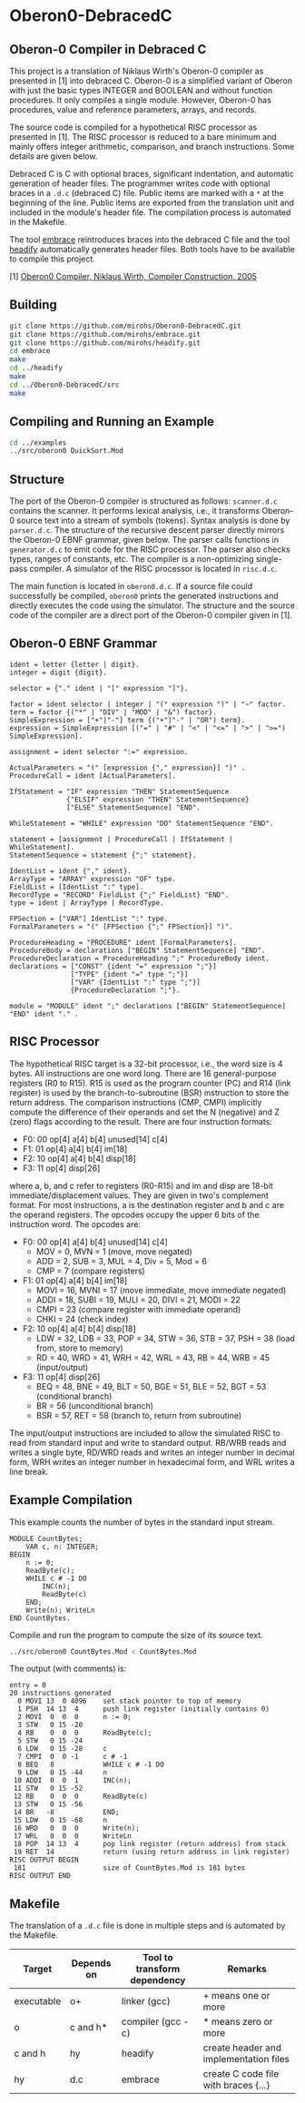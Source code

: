# Oberon0-DebracedC

## Oberon-0 Compiler in Debraced C

This project is a translation of Niklaus Wirth's Oberon-0 compiler as presented in [1] into debraced C. Oberon-0 is a simplified variant of Oberon with just the basic types INTEGER and BOOLEAN and without function procedures. It only compiles a single module. However, Oberon-0 has procedures, value and reference parameters, arrays, and records.

The source code is compiled for a hypothetical RISC processor as presented in [1]. The RISC processor is reduced to a bare minimum and mainly offers integer arithmetic, comparison, and branch instructions. Some details are given below.

Debraced C is C with optional braces, significant indentation, and automatic generation of header files. The programmer writes code with optional braces in a `.d.c` (debraced C) file. Public items are marked with a `*` at the beginning of the line. Public items are exported from the translation unit and included in the module's header file. The compilation process is automated in the Makefile.

The tool [embrace](https://github.com/mirohs/embrace) reintroduces braces into the debraced C file and the tool [headify](https://github.com/mirohs/headify) automatically generates header files. Both tools have to be available to compile this project.

[1] [Oberon0 Compiler, Niklaus Wirth, Compiler Construction, 2005](https://people.inf.ethz.ch/wirth/CompilerConstruction/)

## Building

```sh
git clone https://github.com/mirohs/Oberon0-DebracedC.git
git clone https://github.com/mirohs/embrace.git
git clone https://github.com/mirohs/headify.git
cd embrace
make
cd ../headify
make
cd ../Oberon0-DebracedC/src
make
```

## Compiling and Running an Example

```sh
cd ../examples
../src/oberon0 QuickSort.Mod
```

## Structure

The port of the Oberon-0 compiler is structured as follows: `scanner.d.c` contains the scanner. It performs lexical analysis, i.e., it transforms Oberon-0 source text into a stream of symbols (tokens). Syntax analysis is done by `parser.d.c`. The structure of the recursive descent parser directly mirrors the Oberon-0 EBNF grammar, given below. The parser calls functions in `generator.d.c` to emit code for the RISC processor. The parser also checks types, ranges of constants, etc. The compiler is a non-optimizing single-pass compiler. A simulator of the RISC processor is located in `risc.d.c`. 

The main function is located in `oberon0.d.c`. If a source file could successfully be compiled, `oberon0` prints the generated instructions and directly executes the code using the simulator. The structure and the source code of the compiler are a direct port of the Oberon-0 compiler given in [1].

## Oberon-0 EBNF Grammar

```ebnf
ident = letter {letter | digit}.
integer = digit {digit}.

selector = {"." ident | "[" expression "]"}.

factor = ident selector | integer | "(" expression ")" | "~" factor.
term = factor {("*" | "DIV" | "MOD" | "&") factor}.
SimpleExpression = ["+"|"-"] term {("+"|"-" | "OR") term}.
expression = SimpleExpression [("=" | "#" | "<" | "<=" | ">" | ">=") SimpleExpression].

assignment = ident selector ":=" expression.

ActualParameters = "(" [expression {"," expression}] ")" .
ProcedureCall = ident [ActualParameters].

IfStatement = "IF" expression "THEN" StatementSequence
              {"ELSIF" expression "THEN" StatementSequence}
              ["ELSE" StatementSequence] "END".

WhileStatement = "WHILE" expression "DO" StatementSequence "END".

statement = [assignment | ProcedureCall | IfStatement | WhileStatement].
StatementSequence = statement {";" statement}.

IdentList = ident {"," ident}.
ArrayType = "ARRAY" expression "OF" type.
FieldList = [IdentList ":" type].
RecordType = "RECORD" FieldList {";" FieldList} "END".
type = ident | ArrayType | RecordType.

FPSection = ["VAR"] IdentList ":" type.
FormalParameters = "(" [FPSection {";" FPSection}] ")".

ProcedureHeading = "PROCEDURE" ident [FormalParameters].
ProcedureBody = declarations ["BEGIN" StatementSequence] "END".
ProcedureDeclaration = ProcedureHeading ";" ProcedureBody ident.
declarations = ["CONST" {ident "=" expression ";"}]
               ["TYPE" {ident "=" type ";"}]
               ["VAR" {IdentList ":" type ";"}]
               {ProcedureDeclaration ";"}.

module = "MODULE" ident ";" declarations ["BEGIN" StatementSequence] "END" ident "." .
```

## RISC Processor

The hypothetical RISC target is a 32-bit processor, i.e., the word size is 4 bytes. All instructions are one word long. There are 16 general-purpose registers (R0 to R15). R15 is used as the program counter (PC) and R14 (link register) is used by the branch-to-subroutine (BSR) instruction to store the return address. The comparison instructions (CMP, CMPI) implicitly compute the difference of their operands and set the N (negative) and Z (zero) flags according to the result. There are four instruction formats:

* F0: 00 op[4] a[4] b[4] unused[14] c[4] 
* F1: 01 op[4] a[4] b[4] im[18] 
* F2: 10 op[4] a[4] b[4] disp[18] 
* F3: 11 op[4] disp[26] 

where a, b, and c refer to registers (R0-R15) and im and disp are 18-bit
immediate/displacement values. They are given in two's complement format. For most instructions, a is the destination register and b and c are the operand registers. The opcodes occupy the upper 6 bits of the instruction word. The opcodes are:

* F0: 00 op[4] a[4] b[4] unused[14] c[4] 
  * MOV = 0, MVN = 1 (move, move negated)
  * ADD = 2, SUB = 3, MUL = 4, Div = 5, Mod = 6
  * CMP = 7 (compare registers)
* F1: 01 op[4] a[4] b[4] im[18] 
  * MOVI = 16, MVNI = 17 (move immediate, move immediate negated)
  * ADDI = 18, SUBI = 19, MULI = 20, DIVI = 21, MODI = 22
  * CMPI = 23 (compare register with immediate operand)
  * CHKI = 24 (check index)
* F2: 10 op[4] a[4] b[4] disp[18] 
  * LDW = 32, LDB = 33, POP = 34, STW = 36, STB = 37, PSH = 38 (load from, store to memory)
  * RD = 40, WRD = 41, WRH = 42, WRL = 43, RB = 44, WRB = 45 (input/output)
* F3: 11 op[4] disp[26] 
  * BEQ = 48, BNE = 49, BLT = 50, BGE = 51, BLE = 52, BGT = 53 (conditional branch)
  * BR = 56 (unconditional branch)
  * BSR = 57, RET = 58 (branch to, return from subroutine)

The input/output instructions are included to allow the simulated RISC to read from standard input and write to standard output. RB/WRB reads and writes a single byte, RD/WRD reads and writes an integer number in decimal form, WRH writes an integer number in hexadecimal form, and WRL writes a line break. 


## Example Compilation

This example counts the number of bytes in the standard input stream.

```Oberon
MODULE CountBytes;
    VAR c, n: INTEGER;
BEGIN
    n := 0;
    ReadByte(c);
    WHILE c # -1 DO
        INC(n);
        ReadByte(c)
    END;
    Write(n); WriteLn
END CountBytes.
```

Compile and run the program to compute the size of its source text.

```sh
../src/oberon0 CountBytes.Mod < CountBytes.Mod
```

The output (with comments) is:

```
entry = 0
20 instructions generated
  0 MOVI 13  0 4096    set stack pointer to top of memory
  1 PSH  14 13  4      push link register (initially contains 0)
  2 MOVI  0  0  0      n := 0;
  3 STW   0 15 -20
  4 RB    0  0  0      ReadByte(c);
  5 STW   0 15 -24
  6 LDW   0 15 -28     c
  7 CMPI  0  0 -1      c # -1
  8 BEQ   8            WHILE c # -1 DO
  9 LDW   0 15 -44     n
 10 ADDI  0  0  1      INC(n);
 11 STW   0 15 -52
 12 RB    0  0  0      ReadByte(c)
 13 STW   0 15 -56
 14 BR   -8            END;
 15 LDW   0 15 -68     n
 16 WRD   0  0  0      Write(n);
 17 WRL   0  0  0      WriteLn
 18 POP  14 13  4      pop link register (return address) from stack
 19 RET  14            return (using return address in link register)
RISC OUTPUT BEGIN
 181                   size of CountBytes.Mod is 181 bytes
RISC OUTPUT END
```

## Makefile

The translation of a `.d.c` file is done in multiple steps and is automated by the Makefile.

| Target | Depends on | Tool to transform dependency | Remarks |
| --- | --- | --- | --- | 
| executable | o+ | linker (gcc) | + means one or more |
| o | c and h* | compiler (gcc -c) | * means zero or more |
| c and h | hy | headify | create header and implementation files |
| hy | d.c |  embrace | create C code file with braces {...} |

